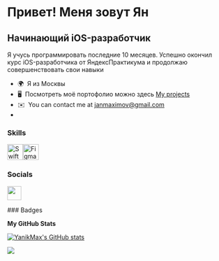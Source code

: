 Привет! Меня зовут Ян
====================================================================================================================================

Начинающий iOS-разработчик
-------------------------

Я учусь программировать последние 10 месяцев. Успешно окончил курс iOS-разработчика от ЯндексПрактикума и продолжаю совершенствовать свои навыки

*   🌍  Я из Москвы
*   🖥️  Посмотреть моё портофолио можно здесь [My projects](http://github.com/YanikMax?tab=repositories)
*   ✉️  You can contact me at [janmaximov@gmail.com](mailto:janmaximov@gmail.com)
*   
### Skills

<p align="left">
<a href="https://developer.apple.com/swift/" target="_blank" rel="noreferrer"><img src="https://raw.githubusercontent.com/danielcranney/readme-generator/main/public/icons/skills/swift-colored.svg" width="36" height="36" alt="Swift" /></a><a href="https://www.figma.com/" target="_blank" rel="noreferrer"><img src="https://raw.githubusercontent.com/danielcranney/readme-generator/main/public/icons/skills/figma-colored.svg" width="36" height="36" alt="Figma" /></a>
</p>

### Socials

<p align="left"> <a href="https://www.github.com/YanikMax" target="_blank" rel="noreferrer"> <picture> <source media="(prefers-color-scheme: dark)" srcset="https://raw.githubusercontent.com/danielcranney/readme-generator/main/public/icons/socials/github-dark.svg" /> <source media="(prefers-color-scheme: light)" srcset="https://raw.githubusercontent.com/danielcranney/readme-generator/main/public/icons/socials/github.svg" /> <img src="https://raw.githubusercontent.com/danielcranney/readme-generator/main/public/icons/socials/github.svg" width="32" height="32" /> </picture> </a></p>
### Badges

<b>My GitHub Stats</b>

<a href="http://www.github.com/YanikMax"><img src="https://github-readme-stats.vercel.app/api?username=YanikMax&show_icons=true&hide=&count_private=true&title_color=0891b2&text_color=ffffff&icon_color=f97316&bg_color=171717&hide_border=true&show_icons=true" alt="YanikMax's GitHub stats" /></a>

<a href="http://www.github.com/YanikMax"><img src="https://github-readme-streak-stats.herokuapp.com/?user=YanikMax&stroke=ffffff&background=171717&ring=0891b2&fire=0891b2&currStreakNum=ffffff&currStreakLabel=0891b2&sideNums=ffffff&sideLabels=ffffff&dates=ffffff&hide_border=true" /></a>
